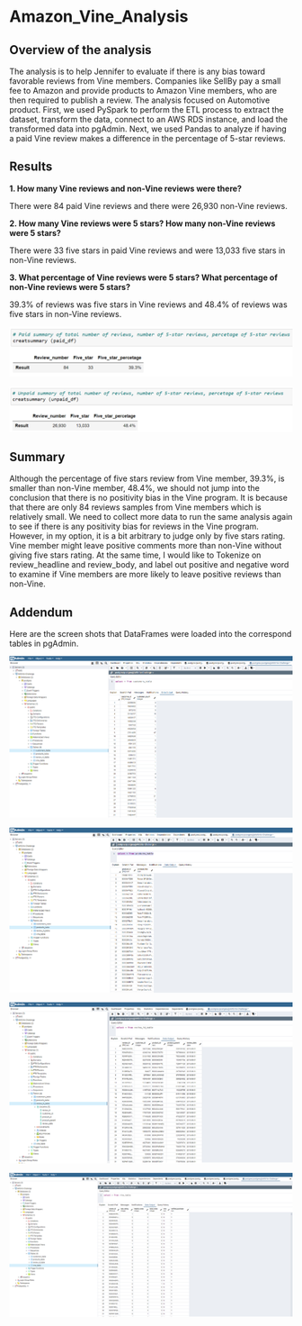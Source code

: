 # Amazon_Vine_Analysis

## Overview of the analysis
   The analysis is to help Jennifer to evaluate if there is any bias toward favorable reviews from Vine members. Companies like SellBy pay a small fee to Amazon and provide products to Amazon Vine members, who are then required to publish a review. 
   The analysis focused on Automotive product. First, we used PySpark to perform the ETL process to extract the dataset, transform the data, connect to an AWS RDS instance, and load the transformed data into pgAdmin. Next, we used Pandas to analyze if having a paid Vine review makes a difference in the percentage of 5-star reviews.

## Results

**1. How many Vine reviews and non-Vine reviews were there?**

There were 84 paid Vine reviews and there were 26,930 non-Vine reviews.

**2. How many Vine reviews were 5 stars? How many non-Vine reviews were 5 stars?**

There were 33 five stars in paid Vine reviews and were 13,033 five stars in non-Vine reviews.

**3. What percentage of Vine reviews were 5 stars? What percentage of non-Vine reviews were 5 stars?**

39.3% of reviews was five stars in Vine reviews and 48.4% of reviews was five stars in non-Vine reviews.

![vine_member](Resources/vine_member.PNG)

![nonvine_member](Resources/nonvine_member.PNG)


## Summary
   Although the percentage of five stars review from Vine member, 39.3%, is smaller than non-Vine member, 48.4%, we should not jump into the conclusion that there is no positivity bias in the Vine program. It is because that there are only 84 reviews samples from Vine members which is relatively small. 
   We need to collect more data to run the same analysis again to see if there is any positivity bias for reviews in the Vine program. However, in my option, it is a bit arbitrary to judge only by five stars rating. Vine member might leave positive comments more than non-Vine without giving five stars rating. At the same time, I would like to Tokenize on review_headline and review_body, and label out positive and negative word to examine if Vine members are more likely to leave positive reviews than non-Vine.


## Addendum

Here are the screen shots that DataFrames were loaded into the correspond tables in pgAdmin.

![customers_table_pgadmin](Resources/customers_table_pgadmin.PNG)

![products_table_pgadmin](Resources/products_table_pgadmin.PNG)

![review_id_table_pgadmin](Resources/review_id_table_pgadmin.PNG)

![vine_table_pgadmin](Resources/vine_table_pgadmin.PNG)
